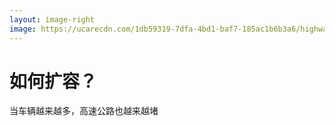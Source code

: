 ```yaml
---
layout: image-right
image: https://ucarecdn.com/1db59319-7dfa-4bd1-baf7-185ac1b6b3a6/highway5.jpg
---
```


# 如何扩容？
当车辆越来越多，高速公路也越来越堵